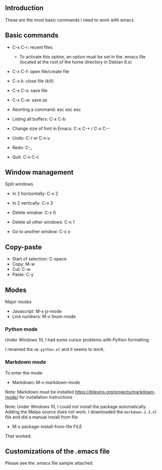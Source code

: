 ## Introduction

These are the most basic commands I need to work with emacs.

## Basic commands

  * C-x C-r: recent files
	* To activate this option, an option must be set in the .emacs file (located at the root of the home directory in Debian 9.x)
  * C-x C-f: open file/create file
  * C-x k: close file (kill)
  * C-x C-s: save file
  * C-x C-w: save as

  * Aborting a command: esc esc esc
  * Listing all buffers: C-x C-b
  * Change size of font in Emacs: C-x C-+ / C-x C--
  
  * Undo: C-/ or C-x u
  * Redo: C-_

  * Quit: C-x C-c

## Window management

Split windows

  * In 2 horizontally: C-x 2
  * In 2 vertically: C-x 3

  * Delete window: C-x 0
  * Delete all other windows: C-x 1

  * Go to another window: C-x o

## Copy-paste

  * Start of selection: C-space
  * Copy: M-w
  * Cut: C-w
  * Paste: C-y

## Modes

Major modes

  * Javascript: M-x js-mode
  * Line numbers: M-x linum-mode

### Python mode

Under Windows 10, I had some cursor problems with Python formatting.

I renamed the `ob-python.el` and it seems to work.


### Markdown mode

To enter the mode:

  * Markdown: M-x markdown-mode

Note: Markdown must be installed
https://jblevins.org/projects/markdown-mode/ for installation instructions

Note: Under Windows 10, I could not install the package automatically. Adding the Melpa source does not work. I downloaded the `markdown-2.3.el` file and did a manual install from file

  * M-x package-install-from-file FILE
  
That worked.

## Customizations of the .emacs file

Please see the .emacs file sample attached.


